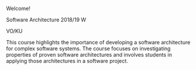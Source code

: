 Welcome!

Software Architecture 2018/19 W

VO/KU

This course highlights the importance of developing a software architecture for complex software systems. The course focuses on investigating properties of proven software architectures and involves students in applying those architectures in a software project.
